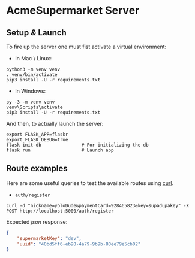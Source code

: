 # AcmeSupermarket Server

## Setup _&_ Launch

To fire up the server one must fist activate a virtual environment:

* In Mac \ Linux:
```shell
python3 -m venv venv
. venv/bin/activate
pip3 install -U -r requirements.txt
```

* In Windows:
```shell
py -3 -m venv venv
venv\Scripts\activate
pip3 install -U -r requirements.txt
```

And then, to actually launch the server:
```shell
export FLASK_APP=flaskr
export FLASK_DEBUG=true
flask init-db               # For initializing the db
flask run                   # Launch app
```

## Route examples

Here are some useful queries to test the available routes using [curl](https://curl.haxx.se).

* `auth/register`
```shell
curl -d "nickname=yoloDude&paymentCard=928465823&key=supadupakey" -X POST http://localhost:5000/auth/register
```
Expected _json_ response:
```json
{
    "supermarketKey": "dev",
    "uuid": "40bd5ff6-eb90-4a79-9b9b-80ee79e5cb02"
}
```